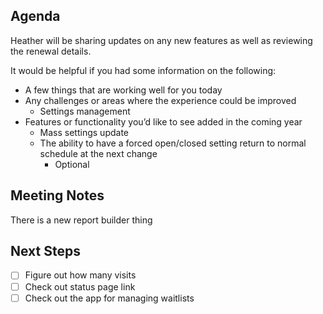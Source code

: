 ## Agenda

Heather will be sharing updates on any new features as well as reviewing the renewal details.

It would be helpful if you had some information on the following: 
- A few things that are working well for you today
- Any challenges or areas where the experience could be improved
	- Settings management
- Features or functionality you’d like to see added in the coming year
	- Mass settings update
	- The ability to have a forced open/closed setting return to normal schedule at the next change
		- Optional


## Meeting Notes

There is a new report builder thing
## Next Steps
- [ ] Figure out how many visits
- [ ] Check out status page link
- [ ] Check out the app for managing waitlists